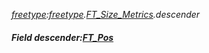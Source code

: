 _[freetype](../../modules/freetype/freetype-module.md):[freetype](../../modules/freetype/freetype-module.md).[FT\_Size\_Metrics](../../modules/freetype/freetype-ft_size_metrics.md).descender_
##### Field descender:[FT_Pos](../../modules/freetype/freetype-ft_pos.md)
